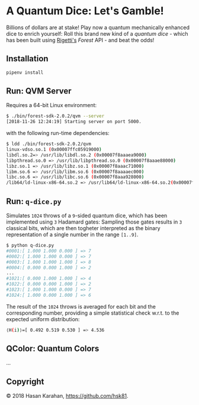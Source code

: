 # A Quantum Dice: Let's Gamble!

Billions of dollars are at stake! Play now a quantum mechanically enhanced dice to enrich yourself: Roll this brand new kind of a *quantum dice* - which has been built using [Rigetti's](https://www.rigetti.com/) *Forest* API - and beat the odds!

## Installation

```bash
pipenv install
```

## Run: QVM Server

Requires a 64-bit Linux environment:

```bash
$ ./bin/forest-sdk-2.0.2/qvm --server
[2018-11-26 12:24:19] Starting server on port 5000.
```

with the following run-time dependencies:

```bash
$ ldd ./bin/forest-sdk-2.0.2/qvm
linux-vdso.so.1 (0x00007ffc05919000)
libdl.so.2=> /usr/lib/libdl.so.2 (0x00007f8aaaea9000)
libpthread.so.0 => /usr/lib/libpthread.so.0 (0x00007f8aaae88000)
libz.so.1 => /usr/lib/libz.so.1 (0x00007f8aaac71000)
libm.so.6 => /usr/lib/libm.so.6 (0x00007f8aaaaec000)
libc.so.6 => /usr/lib/libc.so.6 (0x00007f8aaa928000)
/lib64/ld-linux-x86-64.so.2 => /usr/lib64/ld-linux-x86-64.so.2(0x00007f8aaaed8000)
```

## Run: `q-dice.py`

Simulates `1024` throws of a `9`-sided quantum dice, which has been implemented using `3` Hadamard gates: Sampling those gates results in `3` classical bits, which are then togheter interpreted as the binary representation of a single number in the range `[1..9]`.

```bash
$ python q-dice.py
#0001:[ 1.000 1.000 0.000 ] => 7
#0002:[ 1.000 1.000 0.000 ] => 7
#0003:[ 1.000 1.000 1.000 ] => 8
#0004:[ 0.000 0.000 1.000 ] => 2
...
#1021:[ 0.000 1.000 1.000 ] => 4
#1022:[ 0.000 0.000 1.000 ] => 2
#1023:[ 1.000 1.000 0.000 ] => 7
#1024:[ 1.000 0.000 1.000 ] => 6
```

The result of the `1024` throws is averaged for each bit and the corresponding number, providing a simple statistical check w.r.t. to the expected uniform distribution:

```bash
⟨H(i)⟩=[ 0.492 0.519 0.530 ] => 4.536
```

## QColor: Quantum Colors
...

## Copyright

 © 2018 Hasan Karahan, https://github.com/hsk81.

